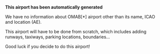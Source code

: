 **This airport has been automatically generated**

We have no information about OMAB[*] airport other than its name, ICAO and location (AE).

This airport will have to be done from scratch, which includes adding runways, taxiways, parking locations, boundaries...

Good luck if you decide to do this airport!
